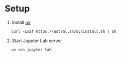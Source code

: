 # Setup

1. Install [uv](https://docs.astral.sh/uv/)
```shell
   curl -LsSf https://astral.sh/uv/install.sh | sh
```
2. Start Jupyter Lab server
```shell
   uv run jupyter lab
```
